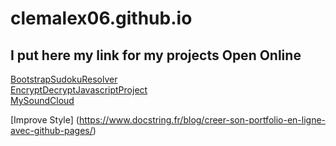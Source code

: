 # clemalex06.github.io
## I put here my link for my projects Open Online

[BootstrapSudokuResolver](/BootstrapSudokuResolver)\
[EncryptDecryptJavascriptProject](/EncryptDecryptJavascriptProject)\
[MySoundCloud](https://soundcloud.com/user-929433945-231490297)


[Improve Style] (https://www.docstring.fr/blog/creer-son-portfolio-en-ligne-avec-github-pages/)
